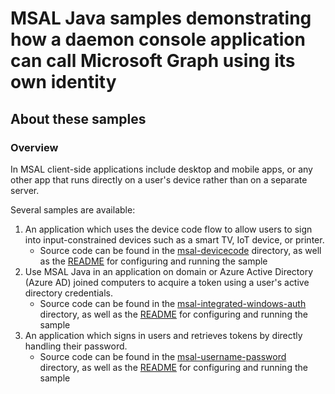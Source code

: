 # MSAL Java samples demonstrating how a daemon console application can call Microsoft Graph using its own identity

## About these samples

### Overview

In MSAL client-side applications include desktop and mobile apps, or any other app that runs directly on a user's device rather than on a separate server.
 
Several samples are available:
1. An application which uses the device code flow to allow users to sign into input-constrained devices such as a smart TV, IoT device, or printer.
    - Source code can be found in the [msal-devicecode](Device-Code-Flow) directory, as well as the [README](Device-Code-Flow/README.md) for configuring and running the sample
1. Use MSAL Java in an application on domain or Azure Active Directory (Azure AD) joined computers to acquire a token using a user's active directory credentials.
    - Source code can be found in the [msal-integrated-windows-auth](Integrated-Windows-Auth-Flow) directory, as well as the [README](Integrated-Windows-Auth-Flow/README.md) for configuring and running the sample
1. An application which signs in users and retrieves tokens by directly handling their password.
    - Source code can be found in the [msal-username-password](Username-Password-Flow) directory, as well as the [README](Username-Password-Flow/README.md) for configuring and running the sample

